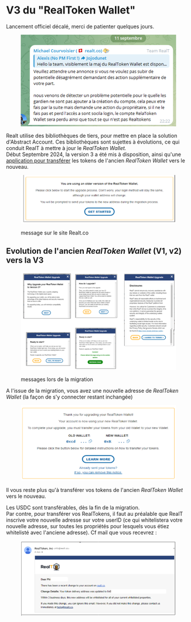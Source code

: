 # V3 du "RealToken Wallet"

Lancement officiel décalé, merci de patienter quelques jours.

<figure><img src="../../.gitbook/assets/image (301).png" alt=""><figcaption></figcaption></figure>





Realt utilise des bibliothèques de tiers, pour mettre en place la solution d'Abstract Account. Ces bibliothèques sont sujettes à évolutions, ce qui conduit RealT à mettre à jour le _RealToken Wallet._\
Début Septembre 2024, la version 3 a été mis à disposition, ainsi qu'une [application pour transférer](application-de-transfert-a-partir-du-realtoken-wallet.md) les tokens de l'ancien _RealToken Wallet_ vers le nouveau.

<figure><img src="../../.gitbook/assets/image (2).png" alt="" width="509"><figcaption><p>message sur le site Realt.co</p></figcaption></figure>

## Evolution  de l'ancien _RealToken Wallet_ (V1, v2) vers la V3

<figure><img src="../../.gitbook/assets/image (1) (1).png" alt=""><figcaption><p>messages lors de la migration</p></figcaption></figure>

A l'issue de la migration, vous avez une nouvelle adresse de _RealToken Wallet_ (la façon de s'y connecter restant inchangée)&#x20;

<figure><img src="../../.gitbook/assets/image (2) (1).png" alt="" width="506"><figcaption></figcaption></figure>

Il vous reste plus qu'à transférer vos tokens de l'ancien _RealToken Wallet_ vers le nouveau.

Les USDC sont transférables, dès la fin de la migration. \
Par contre, pour transférer vos RealTokens, il faut au préalable que RealT inscrive votre nouvelle adresse sur votre userID (ce qui whitelistera votre nouvelle adresse, sur toutes les propriétés pour lesquels vous étiez whitelisté avec l'anciene adresse). Cf mail que vous recevrez :&#x20;

<figure><img src="../../.gitbook/assets/image (3).png" alt="" width="563"><figcaption></figcaption></figure>
